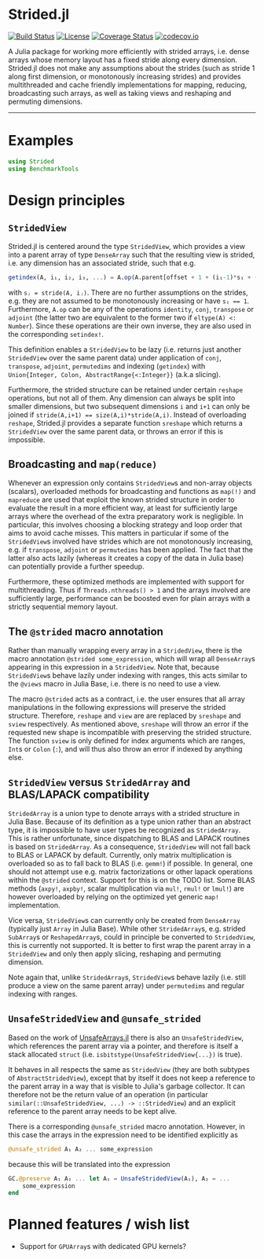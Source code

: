 # Strided.jl

[![Build Status](https://travis-ci.org/Jutho/Strided.jl.svg?branch=master)](https://travis-ci.org/Jutho/Strided.jl)
[![License](http://img.shields.io/badge/license-MIT-brightgreen.svg?style=flat)](LICENSE.md)
[![Coverage Status](https://coveralls.io/repos/Jutho/Strided.jl/badge.svg?branch=master&service=github)](https://coveralls.io/github/Jutho/Strided.jl?branch=master)
[![codecov.io](http://codecov.io/github/Jutho/Strided.jl/coverage.svg?branch=master)](http://codecov.io/github/Jutho/Strided.jl?branch=master)

A Julia package for working more efficiently with strided arrays, i.e. dense arrays
whose memory layout has a fixed stride along every dimension. Strided.jl does not
make any assumptions about the strides (such as stride 1 along first dimension, or
monotonously increasing strides) and provides multithreaded and cache friendly
implementations for mapping, reducing, broadcasting such arrays, as well as taking
views and reshaping and permuting dimensions.

---

# Examples
```julia
using Strided
using BenchmarkTools

```

# Design principles

## `StridedView`

Strided.jl is centered around the type `StridedView`, which provides a view into a parent
array of type `DenseArray` such that the resulting view is strided, i.e. any dimension
has an associated stride, such that e.g.
```julia
getindex(A, i₁, i₂, i₃, ...) = A.op(A.parent[offset + 1 + (i₁-1)*s₁ + (i₂-1)*s₂ + (i₃-1)*s₃ + ...])
```
with `sⱼ = stride(A, iⱼ)`. There are no further assumptions on the strides, e.g. they are
not assumed to be monotonously increasing or have `s₁ == 1`. Furthermore, `A.op` can be
any of the operations `identity`, `conj`, `transpose` or `adjoint` (the latter two are
equivalent to the former two if `eltype(A) <: Number`). Since these operations are their own
inverse, they are also used in the corresponding `setindex!`.

This definition enables a `StridedView` to be lazy (i.e. returns just another `StridedView` over
the same parent data) under application of `conj`, `transpose`, `adjoint`, `permutedims` and
indexing (`getindex`) with `Union{Integer, Colon, AbstractRange{<:Integer}}` (a.k.a slicing).

Furthermore, the strided structure can be retained under certain `reshape` operations, but not
all of them. Any dimension can always be split into smaller dimensions, but two subsequent
dimensions `i` and `i+1` can only be joined if `stride(A,i+1) == size(A,i)*stride(A,i)`. Instead
of overloading `reshape`, Strided.jl provides a separate function `sreshape` which returns a
`StridedView` over the same parent data, or throws an error if this is impossible.

## Broadcasting and `map(reduce)`

Whenever an expression only contains `StridedView`s and non-array objects (scalars),
overloaded methods for broadcasting and functions as `map(!)` and `mapreduce` are used
that exploit the known strided structure in order to evaluate the result in a more
efficient way, at least for sufficiently large arrays where the overhead of the extra preparatory
work is negligible. In particular, this involves choosing a blocking strategy and loop order
that aims to avoid cache misses. This matters in particular if some of the `StridedView`s
involved have strides which are not monotonously increasing, e.g. if `transpose`, `adjoint` or
`permutedims` has been applied. The fact that the latter also acts lazily (whereas it creates
a copy of the data in Julia base) can potentially provide a further speedup.

Furthermore, these optimized methods are implemented with support for multithreading. Thus if `Threads.nthreads() > 1` and the arrays involved are sufficiently large, performance can be
boosted even for plain arrays with a strictly sequential memory layout.

## The `@strided` macro annotation
Rather than manually wrapping every array in a `StridedView`, there is the macro annotation
`@strided some_expression`, which will wrap all `DenseArray`s appearing in this expression in
a `StridedView`. Note that, because `StridedView`s behave lazily under indexing with ranges,
this acts similar to the `@views` macro in Julia Base, i.e. there is no need to use a view.

The macro `@strided` acts as a contract, i.e. the user ensures that all array manipulations in
the following expressions will preserve the strided structure. Therefore, `reshape` and `view`
are are replaced by `sreshape` and `sview` respectively. As mentioned above, `sreshape` will
throw an error if the requested new shape is incompatible with preserving the strided structure.
The function `sview` is only defined for index arguments which are ranges, `Int`s or `Colon` (`:`),
and will thus also throw an error if indexed by anything else.

## `StridedView` versus `StridedArray` and BLAS/LAPACK compatibility

`StridedArray` is a union type to denote arrays with a strided structure in Julia Base. Because
of its definition as a type union rather than an abstract type, it is impossible to have user
types be recognized as `StridedArray`. This is rather unfortunate, since dispatching to BLAS
and LAPACK routines is based on `StridedArray`. As a consequence, `StridedView` will not fall
back to BLAS or LAPACK by default. Currently, only matrix multiplication is overloaded so as
to fall back to BLAS (i.e. `gemm!`) if possible. In general, one should not attempt use e.g.
matrix factorizations or other lapack operations within the `@strided` context. Support for
this is on the TODO list. Some BLAS methods (`axpy!`, `axpby!`, scalar multiplication via
`mul!`, `rmul!` or `lmul!`) are however overloaded by relying on the optimized yet generic
`map!` implementation.

Vice versa, `StridedView`s can currently only be created from `DenseArray` (typically just `Array`
in Julia Base). While other `StridedArray`s, e.g. strided `SubArray`s or `ReshapedArray`s, could
in principle be converted to `StridedView`, this is currently not supported. It is better to first
wrap the parent array in a `StridedView` and only then apply slicing, reshaping and permuting dimension.

Note again that, unlike `StridedArray`s, `StridedView`s behave lazily (i.e. still produce a view
on the same parent array) under `permutedims` and regular indexing with ranges.

## `UnsafeStridedView` and `@unsafe_strided`
Based on the work of [UnsafeArrays.jl](https://github.com/oschulz/UnsafeArrays.jl) there is
also an `UnsafeStridedView`, which references the parent array via a pointer, and therefore
is itself a stack allocated `struct` (i.e. `isbitstype(UnsafeStridedView{...})` is true).

It behaves in all respects the same as `StridedView` (they are both subtypes of `AbstractStridedView`),
except that by itself it does not keep a reference to the parent array in a way that is visible
to Julia's garbage collector. It can therefore not be the return value of an operation (in
particular `similar(::UnsafeStridedView, ...) -> ::StridedView`) and an explicit reference to
the parent array needs to be kept alive.

There is a corresponding `@unsafe_strided` macro annotation. However, in this case the arrays
in the expression need to be identified explicitly as
```julia
@unsafe_strided A₁ A₂ ... some_expression
```
because this will be translated into the expression
```julia
GC.@preserve A₁ A₂ ... let A₁ = UnsafeStridedView(A₁), A₂ = ...
    some_expression
end
```

# Planned features / wish list

*   Support for `GPUArray`s with dedicated GPU kernels?
